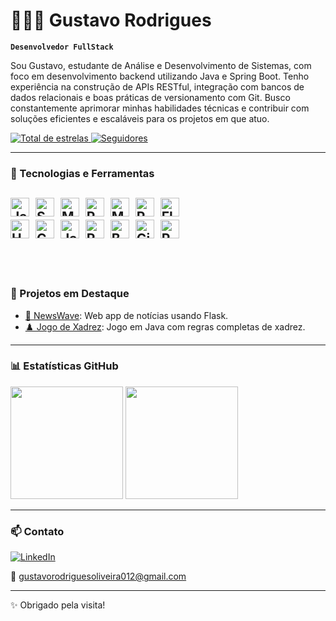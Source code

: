 # 👨🏻‍💻 Gustavo Rodrigues 

**`Desenvolvedor FullStack`**

Sou Gustavo, estudante de Análise e Desenvolvimento de Sistemas, com foco em desenvolvimento backend utilizando Java e Spring Boot. Tenho experiência na construção de APIs RESTful, integração com bancos de dados relacionais e boas práticas de versionamento com Git. Busco constantemente aprimorar minhas habilidades técnicas e contribuir com soluções eficientes e escaláveis para os projetos em que atuo.


<p align="left">
  <a href="https://github.com/gustavorodriDEV?tab=repositories&sort=stargazers">
    <img 
      alt="Total de estrelas" 
      title="Total de estrelas GitHub" 
      src="https://custom-icon-badges.demolab.com/github/stars/gustavorodriDEV?color=55960c&style=for-the-badge&labelColor=488207&logo=star&label=estrelas"
    />
  </a>
  <a href="https://github.com/gustavorodriDEV?tab=followers">
    <img 
      alt="Seguidores" 
      title="Me siga no GitHub" 
      src="https://custom-icon-badges.demolab.com/github/followers/gustavorodriDEV?color=236ad3&labelColor=1155ba&style=for-the-badge&logo=github&label=Seguidores&logoColor=white"
    />
  </a>
</p>

---

### 🧠 Tecnologias e Ferramentas

<img alt="Java" width="30px" src="https://cdn.jsdelivr.net/gh/devicons/devicon/icons/java/java-original.svg" />&nbsp;
<img alt="Spring" width="30px" src="https://cdn.jsdelivr.net/gh/devicons/devicon/icons/spring/spring-original.svg" />&nbsp;
<img alt="MySQL" width="30px" src="https://cdn.jsdelivr.net/gh/devicons/devicon/icons/mysql/mysql-original.svg" />&nbsp;
<img alt="PostgreSQL" width="30px" src="https://cdn.jsdelivr.net/gh/devicons/devicon/icons/postgresql/postgresql-original.svg" />&nbsp;
<img alt="MongoDB" width="30px" src="https://cdn.jsdelivr.net/gh/devicons/devicon/icons/mongodb/mongodb-original.svg" />&nbsp;
<img alt="Python" width="30px" src="https://cdn.jsdelivr.net/gh/devicons/devicon/icons/python/python-original.svg" />&nbsp;
<img alt="Flask" width="30px" src="https://cdn.jsdelivr.net/gh/devicons/devicon/icons/flask/flask-original.svg" />&nbsp;<br/>
<img alt="HTML" width="30px" src="https://cdn.jsdelivr.net/gh/devicons/devicon/icons/html5/html5-original.svg" />&nbsp;
<img alt="CSS" width="30px" src="https://cdn.jsdelivr.net/gh/devicons/devicon/icons/css3/css3-original.svg" />&nbsp;
<img alt="JavaScript" width="30px" src="https://cdn.jsdelivr.net/gh/devicons/devicon/icons/javascript/javascript-original.svg" />&nbsp;
<img alt="React" width="30px" src="https://cdn.jsdelivr.net/gh/devicons/devicon/icons/react/react-original.svg" />&nbsp;
<img alt="Bootstrap" width="30px" src="https://cdn.jsdelivr.net/gh/devicons/devicon/icons/bootstrap/bootstrap-original.svg" />&nbsp;
<img alt="Git" width="30px" src="https://cdn.jsdelivr.net/gh/devicons/devicon/icons/git/git-original.svg" />&nbsp;
<img alt="Postman" width="30px" src="https://www.vectorlogo.zone/logos/getpostman/getpostman-icon.svg" />
<br/><br/><br/>
---

### 🚀 Projetos em Destaque

- [📌 NewsWave](https://github.com/gustavorodriDEV/newswave): Web app de notícias usando Flask.
- [♟️ Jogo de Xadrez](https://github.com/gustavorodriDEV/jogoXadrez): Jogo em Java com regras completas de xadrez.

---

### 📊 Estatísticas GitHub

<p>
  <img height="180em" src="https://github-readme-stats.vercel.app/api?username=gustavorodriDEV&show_icons=true&theme=tokyonight&include_all_commits=true&locale=pt-br"/>
   <img height="180em" src="https://github-readme-stats.vercel.app/api/top-langs/?username=gustavorodriDEV&theme=tokyonight&layout=compact&custom_title=Tecnologias&langs_count=8"/>
</p>

---

### 📫 Contato

[![LinkedIn](https://img.shields.io/badge/-LinkedIn-0A66C2?style=for-the-badge&logo=linkedin&logoColor=white)](https://www.linkedin.com/in/gustavo-rodrigues-oliveira-b22652264)

📧 gustavorodriguesoliveira012@gmail.com

---

✨ Obrigado pela visita!
